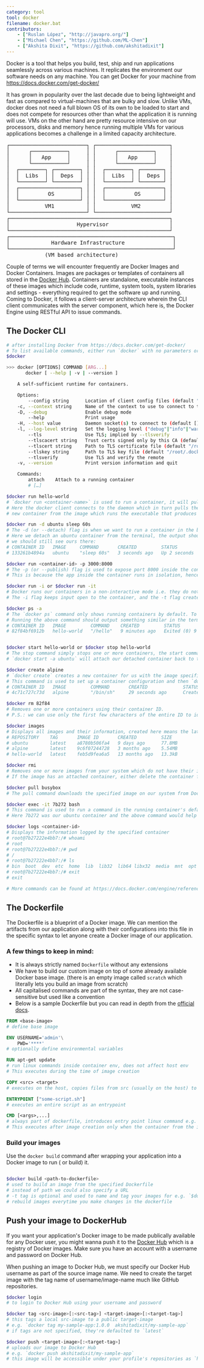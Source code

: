 ```yaml
---
category: tool
tool: docker
filename: docker.bat
contributors:
    - ["Ruslan López", "http://javapro.org/"]
    - ["Michael Chen", "https://github.com/ML-Chen"]
    - ["Akshita Dixit", "https://github.com/akshitadixit"]
---
```


Docker is a tool that helps you build, test, ship and run applications seamlessly across various machines. It replicates the environment our software needs on any machine. You can get Docker for your machine from https://docs.docker.com/get-docker/

It has grown in popularity over the last decade due to being lightweight and fast as compared to virtual-machines that are bulky and slow. Unlike VMs, docker does not need a full blown OS of its own to be loaded to start and does not compete for resources other than what the application it is running will use. VMs on the other hand are pretty resource intensive on our processors, disks and memory hence running multiple VMs for various applications becomes a challenge in a limited capacity architecture.
<pre>
┌────────────────────────┐ ┌───────────────────────┐                ┌────────────────────────┐ ┌───────────────────────┐
│      ┌───────────┐     │ │      ┌───────────┐    │                │      ┌───────────┐     │ │      ┌───────────┐    │
│      │   App     │     │ │      │   App     │    │                │      │   App     │     │ │      │   App     │    │
│      └───────────┘     │ │      └───────────┘    │                │      └───────────┘     │ │      └───────────┘    │
│  ┌────────┐ ┌────────┐ │ │  ┌────────┐ ┌───────┐ │                │  ┌────────┐ ┌────────┐ │ │  ┌────────┐ ┌───────┐ │
│  │  Libs  │ │  Deps  │ │ │  │  Libs  │ │  Deps │ │                │  │  Libs  │ │  Deps  │ │ │  │  Libs  │ │  Deps │ │
│  └────────┘ └────────┘ │ │  └────────┘ └───────┘ │                │  └────────┘ └────────┘ │ │  └────────┘ └───────┘ │
│  ┌───────────────────┐ │ │  ┌──────────────────┐ │                │        Container1      │ │       Container2      │
│  │         OS        │ │ │  │         OS       │ │                └────────────────────────┘ └───────────────────────┘
│  └───────────────────┘ │ │  └──────────────────┘ │                ┌──────────────────────────────────────────────────┐
│           VM1          │ │           VM2         │                │                       Docker                     │
└────────────────────────┘ └───────────────────────┘                └──────────────────────────────────────────────────┘
┌──────────────────────────────────────────────────┐                ┌──────────────────────────────────────────────────┐
│                     Hypervisor                   │                │                        OS                        │
└──────────────────────────────────────────────────┘                └──────────────────────────────────────────────────┘
┌───────────────────────────────────────────────────┐               ┌──────────────────────────────────────────────────┐
│             Hardware Infrastructure               │               │             Hardware Infrastructure              │
└───────────────────────────────────────────────────┘               └──────────────────────────────────────────────────┘
            (VM based architecture)                                                 (Docker based architecture)
</pre>

Couple of terms we will encounter frequently are Docker Images and Docker Containers. Images are packages or templates of containers all stored in the [Docker Hub](https://hub.docker.com/). Containers are standalone, executable instances of these images which include code, runtime, system tools, system libraries and settings - everything required to get the software up and running. Coming to Docker, it follows a client-server architecture wherein the CLI client communicates with the server component, which here is, the Docker Engine using RESTful API to issue commands.

## The Docker CLI
```bash
# after installing Docker from https://docs.docker.com/get-docker/
# To list available commands, either run `docker` with no parameters or execute `docker help`
$docker

>>> docker [OPTIONS] COMMAND [ARG...]
       docker [ --help | -v | --version ]

    A self-sufficient runtime for containers.

    Options:
        --config string      Location of client config files (default "/root/.docker")
    -c, --context string     Name of the context to use to connect to the daemon (overrides DOCKER_HOST env var and default context set with "docker context use")
    -D, --debug              Enable debug mode
        --help               Print usage
    -H, --host value         Daemon socket(s) to connect to (default [])
    -l, --log-level string   Set the logging level ("debug"|"info"|"warn"|"error"|"fatal") (default "info")
        --tls                Use TLS; implied by --tlsverify
        --tlscacert string   Trust certs signed only by this CA (default "/root/.docker/ca.pem")
        --tlscert string     Path to TLS certificate file (default "/root/.docker/cert.pem")
        --tlskey string      Path to TLS key file (default "/root/.docker/key.pem")
        --tlsverify          Use TLS and verify the remote
    -v, --version            Print version information and quit

    Commands:
        attach    Attach to a running container
        # […]

$docker run hello-world
# `docker run <container-name>` is used to run a container, it will pull the images from Docker Hub if they don't alrady exist on your system 
# Here the docker client connects to the daemon which in turn pulls the "hello-world" image from the Docker Hub. The daemon then creates a
# new container from the image which runs the executable that produces the output streamed back to the client that we see on our terminals.

$docker run -d ubuntu sleep 60s
# The -d (or --detach) flag is when we want to run a container in the background and return back to the terminal.
# Here we detach an ubuntu container from the terminal, the output should be the id and the command exits. If we check running containers,
# we should still see ours there:
# CONTAINER ID   IMAGE     COMMAND       CREATED         STATUS         PORTS     NAMES
# 133261b4894a   ubuntu    "sleep 60s"   3 seconds ago   Up 2 seconds             vigorous_gould

$docker run <container-id> -p 3000:8000
# The -p (or --publish) flag is used to expose port 8000 inside the container to port 3000 outside the container
# This is because the app inside the container runs in isolation, hence the port 8000 where the app runs is private to the container.

$docker run -i or $docker run -it
# Docker runs our containers in a non-interactive mode i.e. they do not accept inputs or work dynamically while running.
# The -i flag keeps input open to the container, and the -t flag creates a pseudo-terminal that the shell can attach to (can be combined as -it)

$docker ps -a
# The `docker ps` command only shows running containers by default. To see all containers, use the -a (or --all) flag
# Running the above command should output something similar in the terminal:
# CONTAINER ID   IMAGE         COMMAND    CREATED         STATUS                     PORTS     NAMES
# 82f84bf6912b   hello-world   "/hello"   9 minutes ago   Exited (0) 9 minutes ago             eloquent_sammet


$docker start hello-world or $docker stop hello-world 
# The stop command simply stops one or more containers, the start command starts the conatainer(s) up again!
# `docker start -a ubuntu` will attach our detached container back to the terminal i.e. runs in the foreground

$docker create alpine
# `docker create` creates a new container for us with the image specified (here, alpine), the container does not auto-start unlike `docker run`
# This command is used to set up a container configuration and then `docker start` to shoot it up when required. Note that the status is "Created":
# CONTAINER ID   IMAGE         COMMAND       CREATED             STATUS           PORTS     NAMES
# 4c71c727c73d   alpine        "/bin/sh"     29 seconds ago      Created                   naughty_ritchie

$docker rm 82f84
# Removes one or more containers using their container ID.
# P.S.: we can use only the first few characters of the entire ID to identify containers

$docker images
# Displays all images and their information, created here means the latest image tag updated on Docker Hub:
# REPOSITORY    TAG       IMAGE ID       CREATED         SIZE
# ubuntu        latest    a8780b506fa4   9 days ago      77.8MB
# alpine        latest    9c6f07244728   3 months ago    5.54MB
# hello-world   latest    feb5d9fea6a5   13 months ago   13.3kB

$docker rmi 
# Removes one or more images from your system which do not have their instances (or containers as we know them) running.
# If the image has an attached container, either delete the container first or use the -f (or --force) flag to forcefully delete both the container and image.

$docker pull busybox
# The pull command downloads the specified image on our system from Docker Hub.

$docker exec -it 7b272 bash
# This command is used to run a command in the running container's default directory
# Here 7b272 was our ubuntu container and the above command would help us interact with the container by opening a bash session

$docker logs <container-id>
# Displays the information logged by the specified container
# root@7b27222e4bb7:/# whoami
# root
# root@7b27222e4bb7:/# pwd
# /
# root@7b27222e4bb7:/# ls
# bin  boot  dev  etc  home  lib  lib32  lib64 libx32  media  mnt  opt  proc  root  run  sbin  srv  sys  tmp  usr  var
# root@7b27222e4bb7:/# exit
# exit

# More commands can be found at https://docs.docker.com/engine/reference/commandline/docker/
```
## The Dockerfile
The Dockerfile is a blueprint of a Docker image. We can mention the artifacts from our application along with their configurations into this file in the specific syntax to let anyone create a Docker image of our application.

### A few things to keep in mind:
* It is always strictly named `Dockerfile` without any extensions
* We have to build our custom image on top of some already available Docker base image. (there is an empty image called `scratch` which literally lets you build an image from scratch)
* All capitalised commands are part of the syntax, they are not case-sensitive but used like a convention
* Below is a sample Dockerfile but you can read in depth from the [official docs](https://docs.docker.com/engine/reference/builder/).

```Dockerfile
FROM <base-image>
# define base image

ENV USERNAME='admin'\
    PWD='****'
# optionally define environmental variables

RUN apt-get update
# run linux commands inside container env, does not affect host env
# This executes during the time of image creation

COPY <src> <target>
# executes on the host, copies files from src (usually on the host) to target on the container

ENTRYPOINT ["some-script.sh"]
# executes an entire script as an entrypoint

CMD [<args>,...]
# always part of dockerfile, introduces entry point linux command e.g. `CMD node server.js`
# This executes after image creation only when the container from the image is running.
```
### Build your images
Use the `docker build` command after wrapping your application into a Docker image to run ( or build) it.

```bash

$docker build <path-to-dockerfile>
# used to build an image from the specified Dockerfile
# instead of path we could also specify a URL
# -t tag is optional and used to name and tag your images for e.g. `$docker build -t my-image:0.1 ./home/app`
# rebuild images everytime you make changes in the dockerfile
```

## Push your image to DockerHub
If you want your application's Docker image to be made publically available for any Docker user, you might wanna push it to the [Docker Hub](https://hub.docker.com/) which is a registry of Docker images. Make sure you have an account with a username and password on Docker Hub.

When pushing an image to Docker Hub, we must specify our Docker Hub username as part of the source image name. We need to create the target image with the tag name of username/image-name much like GitHub repositories. 

```bash
$docker login
# to login to Docker Hub using your username and password

$docker tag <src-image>[:<src-tag>] <target-image>[:<target-tag>]
# this tags a local src-image to a public target-image
# e.g. `docker tag my-sample-app:1.0.0  akshitadixit/my-sample-app`
# if tags are not specified, they're defaulted to `latest`

$docker push <target-image>[:<target-tag>]
# uploads our image to Docker Hub
# e.g. `docker push akshitadixit/my-sample-app`
# this image will be accessible under your profile's repositories as `https://hub.docker.com/r/username/image-name`

```
